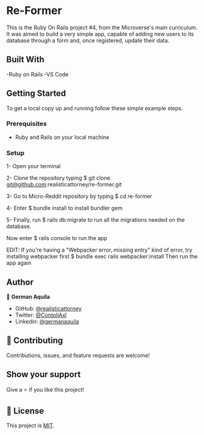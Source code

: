 # Re-Former

This is the Ruby On Rails project #4, from the Microverse's main curriculum. It was aimed to build a very simple app, capable of adding new users to its database through a form and, once registered, update their data. 


## Built With

-Ruby on Rails
-VS Code
## Getting Started

To get a local copy up and running follow these simple example steps.

### Prerequisites

- Ruby and Rails on your local machine

### Setup

1- Open your terminal

2- Clone the repository typing $ git clone git@github.com:realisticattorney/re-former.git

3- Go to Micro-Reddit repository by typing $ cd re-former

4- Enter $ bundle install to install bundler gem

5- Finally, run $ rails db:migrate to run all the migrations needed on the database.

Now enter $ rails console to run the app


EDIT: If you're having a "Webpacker error, missing entry" kind of error, try installing webpacker first $ bundle exec rails webpacker:install
Then run the app again

## Author

👤 **German Aquila** 
- GitHub: [@realisticattorney](https://github.com/realisticattorney) 
- Twitter: [@ContoliAxl](https://www.twitter.com/contoliaxl)
- Linkedin: [@germanaquila](https://www.linkedin.com/in/german-aquila-55a9171b5/)  


## 🤝 Contributing

Contributions, issues, and feature requests are welcome!


## Show your support

Give a ⭐️ if you like this project!

## 📝 License

This project is [MIT](./LICENSE).

